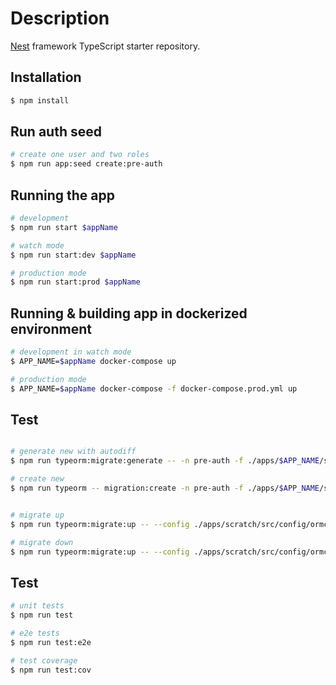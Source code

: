 # Description

[Nest](https://github.com/nestjs/nest) framework TypeScript starter repository.

## Installation

```bash
$ npm install
```

## Run auth seed

```bash
# create one user and two roles
$ npm run app:seed create:pre-auth
```

## Running the app

```bash
# development
$ npm run start $appName

# watch mode
$ npm run start:dev $appName

# production mode
$ npm run start:prod $appName
```

## Running & building app in dockerized environment

```bash
# development in watch mode
$ APP_NAME=$appName docker-compose up

# production mode
$ APP_NAME=$appName docker-compose -f docker-compose.prod.yml up
```


## Test

```bash

# generate new with autodiff
$ npm run typeorm:migrate:generate -- -n pre-auth -f ./apps/$APP_NAME/src/config/ormconfig.ts

# create new
$ npm run typeorm -- migration:create -n pre-auth -f ./apps/$APP_NAME/src/config/ormconfig.ts


# migrate up
$ npm run typeorm:migrate:up -- --config ./apps/scratch/src/config/ormconfig.ts

# migrate down
$ npm run typeorm:migrate:up -- --config ./apps/scratch/src/config/ormconfig.ts

```

## Test

```bash
# unit tests
$ npm run test

# e2e tests
$ npm run test:e2e

# test coverage
$ npm run test:cov
```
